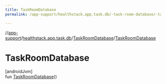 ```yaml
---
title: TaskRoomDatabase
permalink: /app-support/healthstack.app.task.db/-task-room-database/-task-room-database.html

---
```

//[app-support](../../../index.html)/[healthstack.app.task.db](../index.html)/[TaskRoomDatabase](index.html)/[TaskRoomDatabase](-task-room-database.html)



# TaskRoomDatabase



[androidJvm]\
fun [TaskRoomDatabase](-task-room-database.html)()




